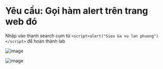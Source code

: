 # Yêu cầu: Gọi hàm alert trên trang web đó

Nhập vào thanh search cụm từ `<script>alert("Sieu Ga vu lan phuong")</script>` để hoàn thành lab

![image](https://user-images.githubusercontent.com/72268643/150556530-9e610534-debf-4a83-b205-1c985b8e9599.png)

![image](https://user-images.githubusercontent.com/72268643/150556588-bdcddb0a-f9fc-4e99-ac65-2684d9af5881.png)
